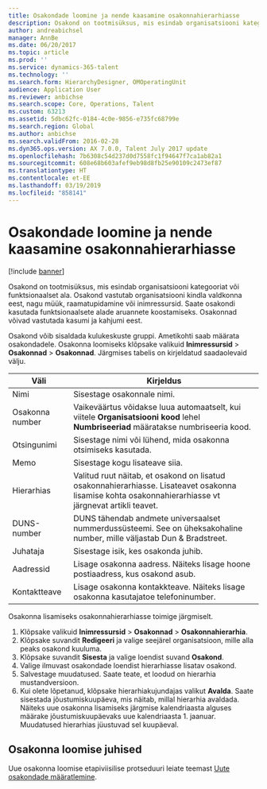 ```yaml
---
title: Osakondade loomine ja nende kaasamine osakonnahierarhiasse
description: Osakond on tootmisüksus, mis esindab organisatsiooni kategooriat või funktsionaalset ala. Osakond vastutab organisatsiooni kindla valdkonna eest, nagu müük, raamatupidamine või inimressursid. Saate osakondi kasutada funktsionaalsete alade aruannete koostamiseks. Osakonnad võivad vastutada kasumi ja kahjumi eest.
author: andreabichsel
manager: AnnBe
ms.date: 06/20/2017
ms.topic: article
ms.prod: ''
ms.service: dynamics-365-talent
ms.technology: ''
ms.search.form: HierarchyDesigner, OMOperatingUnit
audience: Application User
ms.reviewer: anbichse
ms.search.scope: Core, Operations, Talent
ms.custom: 63213
ms.assetid: 5dbc62fc-0184-4c0e-9856-e735fc68799e
ms.search.region: Global
ms.author: anbichse
ms.search.validFrom: 2016-02-28
ms.dyn365.ops.version: AX 7.0.0, Talent July 2017 update
ms.openlocfilehash: 7b6308c54d237d0d7558fc1f94647f7ca1ab82a1
ms.sourcegitcommit: 608e68b603afef9eb98d8fb25e90109c2473ef87
ms.translationtype: HT
ms.contentlocale: et-EE
ms.lasthandoff: 03/19/2019
ms.locfileid: "858141"
---
```

# <a name="create-departments-and-include-them-in-the-department-hierarchy"></a>Osakondade loomine ja nende kaasamine osakonnahierarhiasse

[!include [banner](includes/banner.md)]

Osakond on tootmisüksus, mis esindab organisatsiooni kategooriat või funktsionaalset ala. Osakond vastutab organisatsiooni kindla valdkonna eest, nagu müük, raamatupidamine või inimressursid. Saate osakondi kasutada funktsionaalsete alade aruannete koostamiseks. Osakonnad võivad vastutada kasumi ja kahjumi eest.

Osakond võib sisaldada kulukeskuste gruppi. Ametikohti saab määrata osakondadele. Osakonna loomiseks klõpsake valikuid **Inimressursid** &gt; **Osakonnad** &gt; **Osakonnad**. Järgmises tabelis on kirjeldatud saadaolevaid välju.

| Väli               | Kirjeldus                                                                                                                                                                                                       |
|---------------------|-------------------------------------------------------------------------------------------------------------------------------------------------------------------------------------------------------------------|
| Nimi                | Sisestage osakonnale nimi.                                                                                                                                                                                  |
| Osakonna number   | Vaikeväärtus võidakse luua automaatselt, kui viitele **Organisatsiooni kood** lehel **Numbriseeriad** määratakse numbriseeria kood.                                                 |
| Otsingunimi         | Sisestage nimi või lühend, mida osakonna otsimiseks kasutada.                                                                                                                                            |
| Memo                | Sisestage kogu lisateave siia.                                                                                                                                                                            |
| Hierarhias        | Valitud ruut näitab, et osakond on lisatud osakonnahierarhiasse. Lisateavet osakonna lisamise kohta osakonnahierarhiasse vt järgnevat artikli teavet. |
| DUNS-number         | DUNS tähendab andmete universaalset nummerdussüsteemi. See on üheksakohaline number, mille väljastab Dun & Bradstreet.                                                                                                     |
| Juhataja             | Sisestage isik, kes osakonda juhib.                                                                                                                                                                    |
| Aadressid           | Lisage osakonna aadress. Näiteks lisage hoone postiaadress, kus osakond asub.                                                                          |
| Kontaktteave | Lisage osakonna kontakkteave. Näiteks lisage osakonna kasutajatoe telefoninumber.                                                                                           |

Osakonna lisamiseks osakonnahierarhiasse toimige järgmiselt.

1.  Klõpsake valikuid **Inimressursid** &gt; **Osakonnad** &gt; **Osakonnahierarhia**.
2.  Klõpsake suvandit **Redigeeri** ja valige seejärel organisatsioon, mille alla peaks osakond kuuluma.
3.  Klõpsake suvandit **Sisesta** ja valige loendist suvand **Osakond**.
4.  Valige ilmuvast osakondade loendist hierarhiasse lisatav osakond.
5.  Salvestage muudatused. Saate teate, et loodud on hierarhia mustandversioon.
6.  Kui olete lõpetanud, klõpsake hierarhiakujundajas valikut **Avalda**. Saate sisestada jõustumiskuupäeva, mis näitab, millal hierarhia avaldada. Näiteks uue osakonna lisamiseks järgmise kalendriaasta alguses määrake jõustumiskuupäevaks uue kalendriaasta 1. jaanuar. Muudatused hierarhias jüustuvad sel kuupäeval.

## <a name="steps-for-creating-a-department"></a>Osakonna loomise juhised
Uue osakonna loomise etapiviisilise protseduuri leiate teemast [Uute osakondade määratlemine](../fin-and-ops/hr/tasks/define-new-departments.md). 
